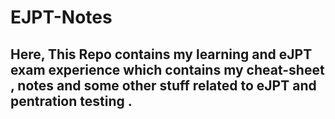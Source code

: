 # EJPT-Notes
Here, This Repo contains my learning and eJPT exam experience which contains my cheat-sheet , notes and some other stuff related to eJPT and pentration testing .
---
